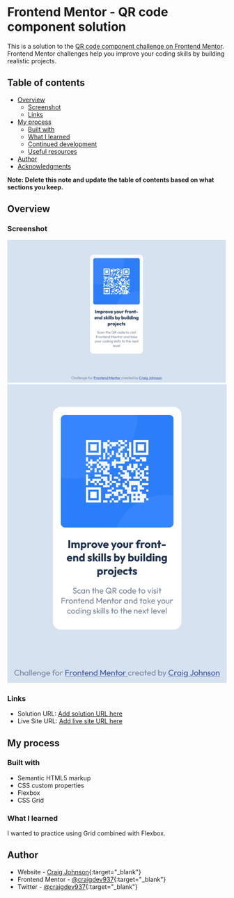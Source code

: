 # Frontend Mentor - QR code component solution

This is a solution to the [QR code component challenge on Frontend Mentor](https://www.frontendmentor.io/challenges/qr-code-component-iux_sIO_H). Frontend Mentor challenges help you improve your coding skills by building realistic projects. 

## Table of contents

- [Overview](#overview)
  - [Screenshot](#screenshot)
  - [Links](#links)
- [My process](#my-process)
  - [Built with](#built-with)
  - [What I learned](#what-i-learned)
  - [Continued development](#continued-development)
  - [Useful resources](#useful-resources)
- [Author](#author)
- [Acknowledgments](#acknowledgments)

**Note: Delete this note and update the table of contents based on what sections you keep.**

## Overview

### Screenshot

![alt text](/public/desktop1.png)
![alt text](/public/mobile1.png)

### Links

- Solution URL: [Add solution URL here](https://github.com/craigdev937/front_qr_code)
- Live Site URL: [Add live site URL here](https://frontqrcode1.netlify.app/)

## My process

### Built with

- Semantic HTML5 markup
- CSS custom properties
- Flexbox
- CSS Grid

### What I learned

I wanted to practice using Grid combined with Flexbox.

## Author

- Website - [Craig Johnson](https://craigdev937.netlify.app/){:target="_blank"}
- Frontend Mentor - [@craigdev937](https://www.frontendmentor.io/profile/craigdev937){:target="_blank"}
- Twitter - [@craigdev937](https://www.twitter.com/craigdev937){:target="_blank"}

